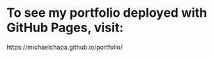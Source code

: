 <h1>To see my portfolio deployed with GitHub Pages, visit:</h1> https://michaelchapa.github.io/portfolio/
